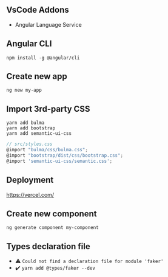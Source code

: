 ## VsCode Addons
- Angular Language Service

## Angular CLI
```console
npm install -g @angular/cli
```

## Create new app
```console
ng new my-app
```

## Import 3rd-party CSS
```console
yarn add bulma
yarn add bootstrap
yarn add semantic-ui-css
```

```js
// src/styles.css
@import "bulma/css/bulma.css";
@import "bootstrap/dist/css/bootstrap.css";
@import 'semantic-ui-css/semantic.css';
```

## Deployment
https://vercel.com/

## Create new component
```console
ng generate component my-component
```

## Types declaration file
* ⚠️ `Could not find a declaration file for module 'faker'`
* ✔️ `yarn add @types/faker --dev`
